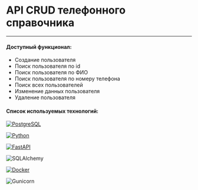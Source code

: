 <h1>API CRUD телефонного справочника</h1>
<hr>
<h4>Доступный функционал:</h4>

- Создание пользователя
- Поиск пользователя по id
- Поиск пользователя по ФИО
- Поиск пользователя по номеру телефона
- Поиск всех пользователей
- Изменение данных пользователя
- Удаление пользователя


<h4>Список используемых технологий:</h4>


[![PostgreSQL](https://img.shields.io/badge/PostgreSQL-336791?style=for-the-badge&logo=postgresql&logoColor=white)](https://www.postgresql.org/)


[![Python](https://img.shields.io/badge/Python-3776AB?style=for-the-badge&logo=python&logoColor=white)](https://www.python.org/)




[![FastAPI](https://img.shields.io/badge/FastAPI-005571?style=for-the-badge&logo=fastapi)](https://fastapi.tiangolo.com/)



![SQLAlchemy](https://img.shields.io/badge/SQLAlchemy-red?style=for-the-badge&logo=sqlalchemy&logoColor=white)



[![Docker](https://img.shields.io/badge/Docker-blue?style=for-the-badge&logo=docker&logoColor=white)](https://www.docker.com/)


![Gunicorn](https://img.shields.io/badge/Gunicorn-blue?style=for-the-badge&logo=gunicorn&logoColor=white)
